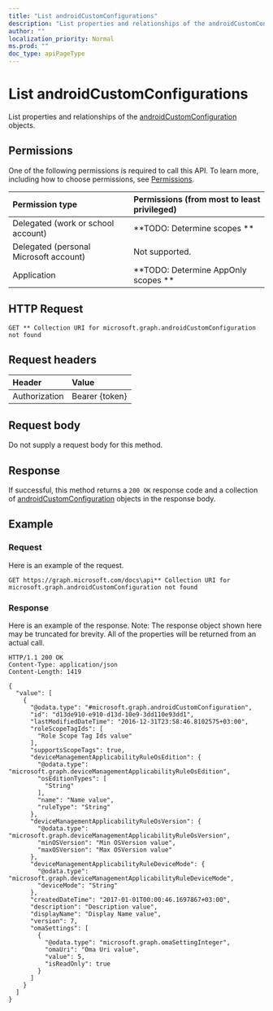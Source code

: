 ```yaml
---
title: "List androidCustomConfigurations"
description: "List properties and relationships of the androidCustomConfiguration objects."
author: ""
localization_priority: Normal
ms.prod: ""
doc_type: apiPageType
---
```


# List androidCustomConfigurations

List properties and relationships of the [androidCustomConfiguration](../resources/androidcustomconfiguration.md) objects.

## Permissions
One of the following permissions is required to call this API. To learn more, including how to choose permissions, see [Permissions](/concepts/permissions-reference.md).

|Permission type|Permissions (from most to least privileged)|
|:---|:---|
|Delegated (work or school account)|**TODO: Determine scopes **|
|Delegated (personal Microsoft account)|Not supported.|
|Application|**TODO: Determine AppOnly scopes **|

## HTTP Request
<!-- {
  "blockType": "ignored"
}
-->
``` http
GET ** Collection URI for microsoft.graph.androidCustomConfiguration not found
```

## Request headers
|Header|Value|
|:---|:---|
|Authorization|Bearer {token}|

## Request body
Do not supply a request body for this method.

## Response
If successful, this method returns a `200 OK` response code and a collection of [androidCustomConfiguration](../resources/androidcustomconfiguration.md) objects in the response body.

## Example

### Request
Here is an example of the request.
<!-- {
  "blockType": "request",
  "name": "get_androidcustomconfiguration"
}
-->
``` http
GET https://graph.microsoft.com/docs\api** Collection URI for microsoft.graph.androidCustomConfiguration not found
```

### Response
Here is an example of the response. Note: The response object shown here may be truncated for brevity. All of the properties will be returned from an actual call.
<!-- {
  "blockType": "response",
  "truncated": true,
  "@odata.type": "collection(microsoft.graph.androidcustomconfiguration)"
}
-->
``` http
HTTP/1.1 200 OK
Content-Type: application/json
Content-Length: 1419

{
  "value": [
    {
      "@odata.type": "#microsoft.graph.androidCustomConfiguration",
      "id": "d13de910-e910-d13d-10e9-3dd110e93dd1",
      "lastModifiedDateTime": "2016-12-31T23:58:46.8102575+03:00",
      "roleScopeTagIds": [
        "Role Scope Tag Ids value"
      ],
      "supportsScopeTags": true,
      "deviceManagementApplicabilityRuleOsEdition": {
        "@odata.type": "microsoft.graph.deviceManagementApplicabilityRuleOsEdition",
        "osEditionTypes": [
          "String"
        ],
        "name": "Name value",
        "ruleType": "String"
      },
      "deviceManagementApplicabilityRuleOsVersion": {
        "@odata.type": "microsoft.graph.deviceManagementApplicabilityRuleOsVersion",
        "minOSVersion": "Min OSVersion value",
        "maxOSVersion": "Max OSVersion value"
      },
      "deviceManagementApplicabilityRuleDeviceMode": {
        "@odata.type": "microsoft.graph.deviceManagementApplicabilityRuleDeviceMode",
        "deviceMode": "String"
      },
      "createdDateTime": "2017-01-01T00:00:46.1697867+03:00",
      "description": "Description value",
      "displayName": "Display Name value",
      "version": 7,
      "omaSettings": [
        {
          "@odata.type": "microsoft.graph.omaSettingInteger",
          "omaUri": "Oma Uri value",
          "value": 5,
          "isReadOnly": true
        }
      ]
    }
  ]
}
```

